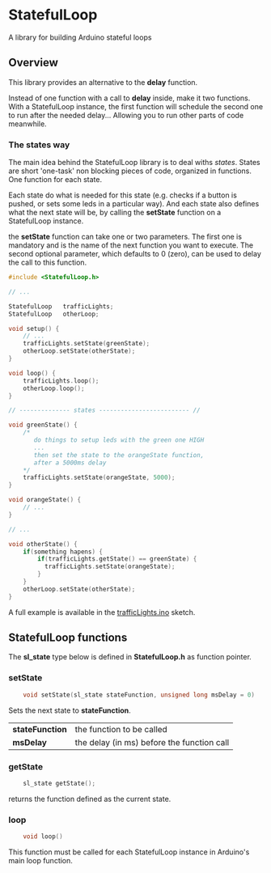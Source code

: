# StatefulLoop
A library for building Arduino stateful loops

## Overview

This library provides an alternative to the **delay** function.

Instead of one function with a call to **delay** inside, make it two functions. With a StatefulLoop instance, the first function will schedule the second one to run after the needed delay... Allowing you to run other parts of code meanwhile.

### The states way

The main idea behind the StatefulLoop library is to deal withs *states*. States are short 'one-task' non blocking pieces of code, organized in functions. One function for each state.

Each state do what is needed for this state (e.g. checks if a button is pushed, or sets some leds in a particular way). And each state also defines what the next state will be, by calling the **setState** function on a StatefulLoop instance.

the **setState** function can take one or two parameters. The first one is mandatory and is the name of the next function you want to execute. The second optional parameter, which defaults to 0 (zero), can be used to delay the call to this function.

```c++
#include <StatefulLoop.h>

// ...

StatefulLoop   trafficLights;
StatefulLoop   otherLoop;

void setup() {
    // ...
    trafficLights.setState(greenState);
    otherLoop.setState(otherState);
}

void loop() {
    trafficLights.loop();
    otherLoop.loop();
}

// -------------- states ------------------------- //

void greenState() {
    /*
       do things to setup leds with the green one HIGH
       ...
       then set the state to the orangeState function,
       after a 5000ms delay
    */
    trafficLights.setState(orangeState, 5000);
}

void orangeState() {
    // ...
}

// ...

void otherState() {
    if(something hapens) {
        if(trafficLights.getState() == greenState) {
          trafficLights.setState(orangeState);
        }
    }
    otherLoop.setState(otherState);
}

```

A full example is available in the [trafficLights.ino](https://github.com/dj3c1t/StatefulLoop/blob/master/example/trafficLights.ino) sketch.

## StatefulLoop functions

The **sl_state** type below is defined in **StatefulLoop.h** as function pointer.

### setState

```c++
    void setState(sl_state stateFunction, unsigned long msDelay = 0)
```

Sets the next state to **stateFunction**.

|                  |                                            |
|------------------|--------------------------------------------|
|**stateFunction** | the function to be called                  |
|**msDelay**       | the delay (in ms) before the function call |

### getState

```c++
    sl_state getState();
```

returns the function defined as the current state.

### loop

```c++
    void loop()
```

This function must be called for each StatefulLoop instance in Arduino's main loop function.
